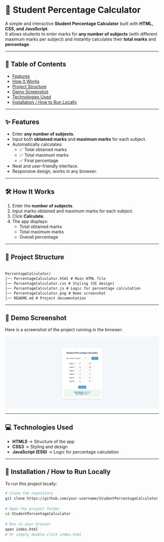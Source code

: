 # 📘 Student Percentage Calculator  

A simple and interactive **Student Percentage Calculator** built with **HTML, CSS, and JavaScript**.  
It allows students to enter marks for **any number of subjects** (with different maximum marks per subject) and instantly calculates their **total marks** and **percentage**.  

---

## 📑 Table of Contents  
- [Features](#-features)  
- [How It Works](#-how-it-works)  
- [Project Structure](#-project-structure)  
- [Demo Screenshot](#-demo-screenshot)  
- [Technologies Used](#-technologies-used)  
- [Installation / How to Run Locally](#-installation--how-to-run-locally)  

---

## ✨ Features  
- Enter **any number of subjects**.  
- Input both **obtained marks** and **maximum marks** for each subject.  
- Automatically calculates:  
  - ✅ Total obtained marks  
  - ✅ Total maximum marks  
  - ✅ Final percentage  
- Neat and user-friendly interface.  
- Responsive design, works in any browser.  

---

## 🛠 How It Works  
1. Enter the **number of subjects**.  
2. Input marks obtained and maximum marks for each subject.  
3. Click **Calculate**.  
4. The app displays:  
   - Total obtained marks  
   - Total maximum marks  
   - Overall percentage  

---

## 📂 Project Structure  
```

PercentageCalculator/
│── PercentageCalculator.html # Main HTML file
│── PercentageCalculator.css # Styling (UI design)
│── PercentageCalculator.js # Logic for percentage calculation
│── PercentageCalculator.png # Demo screenshot
│── README.md # Project documentation

```


---

## 📸 Demo Screenshot  
Here is a screenshot of the project running in the browser:  

![Demo Screenshot](PercentageCalculator.png)  

---

## 💻 Technologies Used  
- **HTML5** → Structure of the app  
- **CSS3** → Styling and design  
- **JavaScript (ES6)** → Logic for percentage calculation  

---

## 🚀 Installation / How to Run Locally  
To run this project locally:  

```bash
# Clone the repository
git clone https://github.com/your-username/StudentPercentageCalculator.git  

# Open the project folder
cd StudentPercentageCalculator  

# Run in your browser
open index.html  
# Or simply double-click index.html


